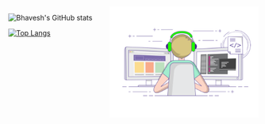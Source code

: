 <img align="right" alt="GIF" src="https://raw.githubusercontent.com/devSouvik/devSouvik/master/gif3.gif" width="300"/>


![Bhavesh's GitHub stats](https://github-readme-stats.vercel.app/api?username=bhavesh-baraiya05&hide=issues,stars&show_icons=true&rank_icon=github&theme=radical)

[//]: <> (  &hide=stars,commits,prs,issues,contribs  )

[//]: <> (  GitHub Readme Stats comes with several built-in themes e.g. dark, radical, merko, gruvbox, tokyonight, onedark, cobalt, synthwave, highcontrast, dracula )

[![Top Langs](https://github-readme-stats.vercel.app/api/top-langs/?username=bhavesh-baraiya05&layout=compact)](https://github.com/anuraghazra/github-readme-stats)
